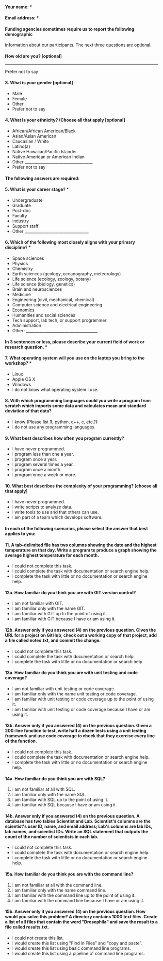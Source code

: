 #### Your name: *

#### Email address: *

#### Funding agencies sometimes require us to report the following demographic
information about our participants. The next three questions are optional.

#### How old are you? [optional]
____________
  Prefer not to say


#### 3. What is your gender [optional]
* Male
* Female
* Other
* Prefer not to say


#### 4. What is your ethnicity? (Choose all that apply [optional]
* African/African American/Black
* Asian/Asian American
* Caucasian / White
* Latino(a)
* Native Hawaiian/Pacific Islander
* Native American or American Indian
* Other ___________________________________
* Prefer not to say

#### The following answers are required:

#### 5. What is your career stage? *
* Undergraduate
* Graduate
* Post-doc
* Faculty
* Industry
* Support staff
* Other _________________________________


#### 6. Which of the following most closely aligns with your primary discipline? *
* Space sciences
* Physics
* Chemistry
* Earth sciences (geology, oceanography, meteorology)
* Life science (ecology, zoology, botany)
* Life science (biology, genetics)
* Brain and neurosciences
* Medicine
* Engineering (civil, mechanical, chemical)
* Computer science and electrical engineering
* Economics
* Humanities and social sciences
* Tech support, lab tech, or support programmer
* Administration
* Other: _____________________________________

#### In 3 sentences or less, please describe your current field of work or research question. *





#### 7. What operating system will you use on the laptop you bring to the workshop? *
* Linux
* Apple OS X
* Windows
* I do not know what operating system I use.


#### 8. With which programming languages could you write a program from scratch which imports some data and calculates mean and standard deviation of that data?

* I know (Please list R, python, c++, c, etc.?):
* I do not use any programming languages.


#### 9. What best describes how often you program currently?
* I have never programmed.
* I program less than one a year.
* I program once a year.
* I program several times a year.
* I program once a month.
* I program once a week or more.



#### 10. What best describes the complexity of your programming? [choose all that apply]
* I have never programmed.
* I write scripts to analyze data.
* I write tools to use and that others can use.
* I am part of a team which develops software.

#### In each of the following scenarios, please select the answer that best applies to you:
#### 11. A tab-delimited file has two columns showing the date and the highest temperature on that day. Write a program to produce a graph showing the average highest temperature for each month.
* I could not complete this task.
* I could complete the task with documentation or search engine help.
* I complete the task with little or no documentation or search engine help.

#### 12a. How familiar do you think you are with GIT version control?
* I am not familiar with GIT.
* I am familiar only with the name GIT.
* I am familiar with GIT up to the point of using it.
* I am familiar with GIT because I have or am using it.

#### 12b. Answer only if you answered (4) on the previous question. Given the URL for a project on GitHub, check out a working copy of that project, add a file called notes.txt, and commit the change.
* I could not complete this task.
* I could complete the task with documentation or search help.
* I complete the task with little or no documentation or search help.


#### 13a. How familiar do you think you are with unit testing and code coverage? 
* I am not familiar with unit testing or code coverage.
* I am familiar only with the name unit testing or code coverage.
* I am familiar with unit testing or code coverage up to the point of using it.
* I am familiar with unit testing or code coverage because I have or am using it.

#### 13b. Answer only if you answered (4) on the previous question. Given a 200-line function to test, write half a dozen tests using a unit testing framework and use code coverage to check that they exercise every line of the function.
* I could not complete this task.
* I could complete the task with documentation or search engine help.
* I complete the task with little or no documentation or search engine help.

#### 14a. How familiar do you think you are with SQL?
1. I am not familiar at all with SQL.
2. I am familiar only with the name SQL.
3. I am familiar with SQL up to the point of using it.
4. I am familiar with SQL because I have or am using it.

#### 14b. Answer only if you answered (4) on the previous question. A database has two tables Scientist and Lab. Scientist's columns are the scientist's user ID, name, and email address; Lab's columns are lab IDs, lab names, and scientist IDs. Write an SQL statement that outputs the count of the number of scientists in each lab.
* I could not complete this task.
* I could complete the task with documentation or search engine help.
* I complete the task with little or no documentation or search engine help.

#### 15a. How familiar do you think you are with the command line?
1. I am not familiar at all with the command line.
2. I am familiar only with the name command line.
3. I am familiar with the command line up to the point of using it.
4. I am familiar with the command line because I have or am using it.

#### 15b. Answer only if you answered (4) on the previous question. How would you solve this problem? A directory contains 1000 text files. Create a list of all files that contain the word "Drosophila" and save the result to a file called results.txt.
* I could not create this list.
* I would create this list using "Find in Files" and "copy and paste".
* I would create this list using basic command line programs.
* I would create this list using a pipeline of command line programs.
